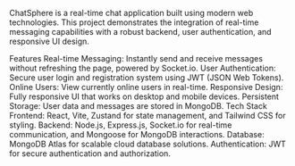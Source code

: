 ChatSphere is a real-time chat application built using modern web technologies. This project demonstrates the integration of real-time messaging capabilities with a robust backend, user authentication, and responsive UI design.

Features
Real-time Messaging: Instantly send and receive messages without refreshing the page, powered by Socket.io.
User Authentication: Secure user login and registration system using JWT (JSON Web Tokens).
Online Users: View currently online users in real-time.
Responsive Design: Fully responsive UI that works on desktop and mobile devices.
Persistent Storage: User data and messages are stored in MongoDB.
Tech Stack
Frontend: React, Vite, Zustand for state management, and Tailwind CSS for styling.
Backend: Node.js, Express.js, Socket.io for real-time communication, and Mongoose for MongoDB interactions.
Database: MongoDB Atlas for scalable cloud database solutions.
Authentication: JWT for secure authentication and authorization.

